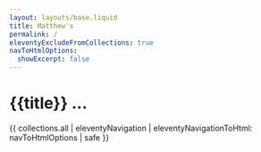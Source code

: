 ```yaml
---
layout: layouts/base.liquid
title: Matthew's
permalink: /
eleventyExcludeFromCollections: true
navToHtmlOptions:
  showExcerpt: false
---
```

# {{title}} ...

{{ collections.all | eleventyNavigation | eleventyNavigationToHtml: navToHtmlOptions | safe }}